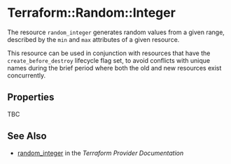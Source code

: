 # Terraform::Random::Integer

The resource `random_integer` generates random values from a given range, described by the `min` and `max` attributes of a given resource.

This resource can be used in conjunction with resources that have
the `create_before_destroy` lifecycle flag set, to avoid conflicts with
unique names during the brief period where both the old and new resources
exist concurrently.

## Properties

TBC

## See Also

* [random_integer](https://www.terraform.io/docs/providers/random/r/integer.html) in the _Terraform Provider Documentation_
